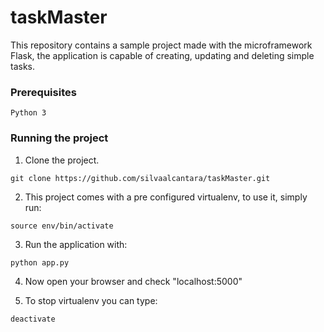 # taskMaster
This repository contains a sample project made with the microframework Flask, the application is capable of creating, updating and deleting simple tasks.


### Prerequisites
```
Python 3
```


### Running the project

1. Clone the project.
```
git clone https://github.com/silvaalcantara/taskMaster.git
```

2. This project comes with a pre configured virtualenv, to use it, simply run:
```
source env/bin/activate
```

3. Run the application with:
```
python app.py
```


4. Now open your browser and check "localhost:5000"


4. To stop virtualenv you can type:
```
deactivate
```